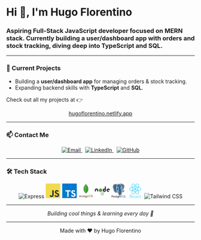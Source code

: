 <p align="center">
  <h1>Hi 👋, I'm Hugo Florentino</h1>
  <h3>
    Aspiring Full-Stack JavaScript developer focused on MERN stack.
    Currently building a <b>user/dashboard app</b> with orders and stock tracking, 
    diving deep into <b>TypeScript</b> and <b>SQL</b>.
  </h3>
</p>

---


### 🚀 Current Projects

- Building a **user/dashboard app** for managing orders & stock tracking.
- Expanding backend skills with **TypeScript** and **SQL**.

Check out all my projects at 👉 
<p align="center">
 <a href="https://hugoflorentino.netlify.app/" target="_blank" rel="noopener noreferrer">hugoflorentino.netlify.app</a>
</p>



---

### 📫 Contact Me

<p align="center">
  <a href="mailto:hugoflorentino86@hotmail.com" title="Email Me">
    <img src="https://img.shields.io/badge/Email-hugoflorentino86@hotmail.com-blue?style=flat&logo=gmail" alt="Email"/>
  </a>
  &nbsp;
  <a href="https://www.linkedin.com/in/hugo-florentino-892b61369/" target="_blank" title="LinkedIn">
    <img src="https://img.shields.io/badge/LinkedIn-HugoFlorentino-blue?style=flat&logo=linkedin" alt="LinkedIn"/>
  </a>
  &nbsp;
  <a href="https://github.com/HugoAFlorentino" target="_blank" title="GitHub">
    <img src="https://img.shields.io/badge/GitHub-HugoAFlorentino-black?style=flat&logo=github" alt="GitHub"/>
  </a>
</p>

---

### 🛠️ Tech Stack

<p align="center">
  <img alt="Express" title="Express.js" src="https://cdn.jsdelivr.net/gh/devicons/devicon/icons/express/express-original.svg" width="40" height="40" />
  <img alt="JavaScript" title="JavaScript" src="https://raw.githubusercontent.com/devicons/devicon/master/icons/javascript/javascript-original.svg" width="40" height="40" />
  <img alt="TypeScript" title="TypeScript" src="https://raw.githubusercontent.com/devicons/devicon/master/icons/typescript/typescript-original.svg" width="40" height="40" />
  <img alt="MongoDB" title="MongoDB" src="https://raw.githubusercontent.com/devicons/devicon/master/icons/mongodb/mongodb-original-wordmark.svg" width="40" height="40" />
  <img alt="Node.js" title="Node.js" src="https://raw.githubusercontent.com/devicons/devicon/master/icons/nodejs/nodejs-original-wordmark.svg" width="40" height="40" />
  <img alt="PostgreSQL" title="PostgreSQL" src="https://raw.githubusercontent.com/devicons/devicon/master/icons/postgresql/postgresql-original-wordmark.svg" width="40" height="40" />
  <img alt="React" title="React" src="https://raw.githubusercontent.com/devicons/devicon/master/icons/react/react-original-wordmark.svg" width="40" height="40" />
  <img alt="Tailwind CSS" title="Tailwind CSS" src="https://www.vectorlogo.zone/logos/tailwindcss/tailwindcss-icon.svg" width="40" height="40" />
</p>

---

<p align="center">
  <i>Building cool things & learning every day 🚀</i>
</p>


---

<p align="center">
  Made with ❤️ by Hugo Florentino
</p>
